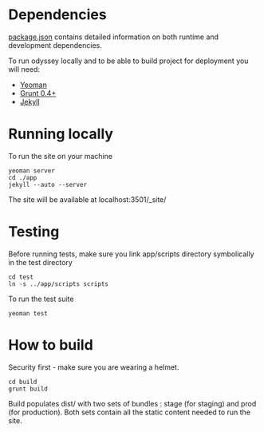 Dependencies
=======

[package.json](https://github.com/codenvy/odyssey/blob/master/package.json) contains detailed information on both runtime and development dependencies.

To run odyssey locally and to be able to build project for deployment you will need:

- [Yeoman](http://yeoman.io/)
- [Grunt 0.4+](http://gruntjs.com/getting-started)
- [Jekyll](http://jekyllrb.com/)


Running locally
=======

To run the site on your machine

```
yeoman server
cd ./app
jekyll --auto --server
```

The site will be available at localhost:3501/_site/

Testing
========

Before running tests, make sure you link app/scripts directory symbolically in the test directory

```
cd test
ln -s ../app/scripts scripts
```

To run the test suite

```
yeoman test
```

How to build
=======

Security first - make sure you are wearing a helmet.

```
cd build
grunt build
```

Build populates dist/ with two sets of bundles : stage (for staging) and prod (for production). Both sets contain all the static content needed to run the site.
